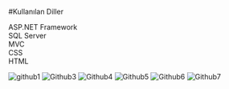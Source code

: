 #Kullanılan Diller

ASP.NET Framework
<br/>
SQL Server
<br/>
MVC
<br/>
CSS
<br/>
HTML

![github1](https://github.com/ErsenKacarr/MeyawoPortfolioProject/assets/125374490/227a20ba-dc1c-4063-a00a-c5cb6e3f1393)
![Github3](https://github.com/ErsenKacarr/MeyawoPortfolioProject/assets/125374490/93fd3b33-1289-4ef4-befb-f0a729bbdaf8)
![Github4](https://github.com/ErsenKacarr/MeyawoPortfolioProject/assets/125374490/ab9472a6-4f4c-4bcf-b2d1-681bece91a7e)
![Github5](https://github.com/ErsenKacarr/MeyawoPortfolioProject/assets/125374490/1a6465f7-3036-42c8-835f-cd3e523ddbe7)
![Github6](https://github.com/ErsenKacarr/MeyawoPortfolioProject/assets/125374490/8f18c00c-9fdd-4428-93aa-fff7c131b55f)
![Github7](https://github.com/ErsenKacarr/MeyawoPortfolioProject/assets/125374490/598ec27c-9f6c-4896-91dc-97795227b423)

